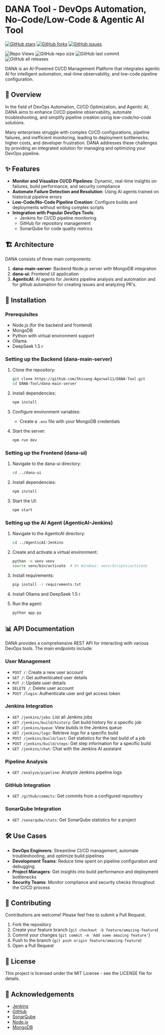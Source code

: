 # DANA Tool - DevOps Automation, No-Code/Low-Code & Agentic AI Tool
[![GitHub stars](https://img.shields.io/github/stars/Shivang-Agarwal11/DANA-Tool)](https://github.com/Shivang-Agarwal11/DANA-Tool/stargazers)
[![GitHub forks](https://img.shields.io/github/forks/Shivang-Agarwal11/DANA-Tool)](https://github.com/Shivang-Agarwal11/DANA-Tool/network/members)
[![GitHub issues](https://img.shields.io/github/issues/Shivang-Agarwal11/DANA-Tool)](https://github.com/Shivang-Agarwal11/DANA-Tool/issues)

![Repo Views](https://img.shields.io/github/watchers/Shivang-Agarwal11/DANA-Tool?style=social)
![GitHub repo size](https://img.shields.io/github/repo-size/Shivang-Agarwal11/DANA-Tool)
![GitHub last commit](https://img.shields.io/github/last-commit/Shivang-Agarwal11/DANA-Tool)
![GitHub all releases](https://img.shields.io/github/downloads/Shivang-Agarwal11/DANA-Tool/total)

DANA is an AI-Powered CI/CD Management Platform that integrates agentic AI for intelligent automation, real-time observability, and low-code pipeline configuration.


## 🌟 Overview

In the field of DevOps Automation, CI/CD Optimization, and Agentic AI, DANA aims to enhance CI/CD pipeline observability, automate troubleshooting, and simplify pipeline creation using *low-code/no-code* solutions.

Many enterprises struggle with complex CI/CD configurations, pipeline failures, and inefficient monitoring, leading to deployment bottlenecks, higher costs, and developer frustration. DANA addresses these challenges by providing an integrated solution for managing and optimizing your DevOps pipeline.

## ✨ Features

- **Monitor and Visualize CI/CD Pipelines**: Dynamic, real-time insights on failures, build performance, and security compliance
- **Automate Failure Detection and Resolution**: Using AI agents trained on historical pipeline errors
- **Low-Code/No-Code Pipeline Creation**: Configure builds and deployments without writing complex scripts
- **Integration with Popular DevOps Tools**:
  - Jenkins for CI/CD pipeline monitoring
  - GitHub for repository management
  - SonarQube for code quality metrics

## 🏗️ Architecture

DANA consists of three main components:

1. **dana-main-server**: Backend Node.js server with MongoDB integration
2. **dana-ui**: Frontend UI application
3. **AgenticAI**: AI agents for Jenkins pipeline analysis and automation and for github automation for creating issues and analyzing PR's.

## 🚀 Installation

### Prerequisites

- Node.js (for the backend and frontend)
- MongoDB
- Python with virtual environment support
- Ollama
- DeepSeek 1.5 r

### Setting up the Backend (dana-main-server)

1. Clone the repository:
   ```bash
   git clone https://github.com/Shivang-Agarwal11/DANA-Tool.git
   cd DANA-Tool/dana-main-server
   ```

2. Install dependencies:
   ```bash
   npm install
   ```

3. Configure environment variables:
   - Create a `.env` file with your MongoDB credentials

4. Start the server:
   ```bash
   npm run dev
   ```

### Setting up the Frontend (dana-ui)

1. Navigate to the dana-ui directory:
   ```bash
   cd ../dana-ui
   ```

2. Install dependencies:
   ```bash
   npm install
   ```

3. Start the UI:
   ```bash
   npm start
   ```

### Setting up the AI Agent (AgenticAI-Jenkins)

1. Navigate to the AgenticAI directory:
   ```bash
   cd ../AgenticAI-Jenkins
   ```

2. Create and activate a virtual environment:
   ```bash
   python -m venv venv
   source venv/bin/activate  # On Windows: venv\Scripts\activate
   ```

3. Install requirements:
   ```bash
   pip install -r requirements.txt
   ```

4. Install Ollama and DeepSeek 1.5 r

5. Run the agent:
   ```bash
   python app.py
   ```

## 📊 API Documentation

DANA provides a comprehensive REST API for interacting with various DevOps tools. The main endpoints include:

### User Management
- `POST /`: Create a new user account
- `GET /`: Get authenticated user details
- `PUT /`: Update user details
- `DELETE /`: Delete user account
- `POST /login`: Authenticate user and get access token

### Jenkins Integration
- `GET /jenkins/jobs`: List all Jenkins jobs
- `GET /jenkins/build/history`: Get build history for a specific job
- `GET /jenkins/queue`: View builds in the Jenkins queue
- `GET /jenkins/logs`: Retrieve logs for a specific build
- `POST /jenkins/build/last`: Get statistics for the last build of a job
- `POST /jenkins/build/steps`: Get step information for a specific build
- `GET /jenkins/chat`: Chat with the Jenkins AI assistant

### Pipeline Analysis
- `GET /analyze/pipeline`: Analyze Jenkins pipeline logs

### GitHub Integration
- `GET /github/commits`: Get commits from a configured repository

### SonarQube Integration
- `GET /sonarqube/stats`: Get SonarQube statistics for a project

## 🛠️ Use Cases

- **DevOps Engineers**: Streamline CI/CD management, automate troubleshooting, and optimize build pipelines
- **Development Teams**: Reduce time spent on pipeline configuration and debugging
- **Project Managers**: Get insights into build performance and deployment bottlenecks
- **Security Teams**: Monitor compliance and security checks throughout the CI/CD process

## 🤝 Contributing

Contributions are welcome! Please feel free to submit a Pull Request.

1. Fork the repository
2. Create your feature branch (`git checkout -b feature/amazing-feature`)
3. Commit your changes (`git commit -m 'Add some amazing feature'`)
4. Push to the branch (`git push origin feature/amazing-feature`)
5. Open a Pull Request

## 📄 License

This project is licensed under the MIT License - see the LICENSE file for details.

## 🙏 Acknowledgements

- [Jenkins](https://www.jenkins.io/)
- [GitHub](https://github.com/)
- [SonarQube](https://www.sonarqube.org/)
- [Node.js](https://nodejs.org/)
- [MongoDB](https://www.mongodb.com/)
